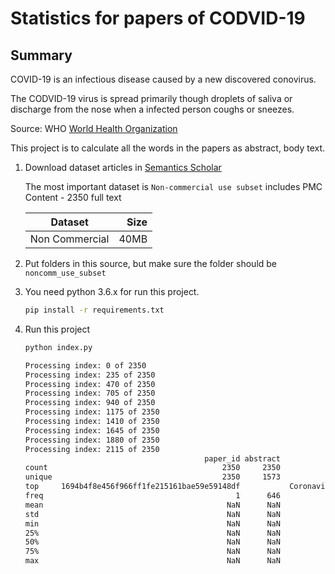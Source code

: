 # Statistics for papers of CODVID-19

## Summary

COVID-19 is an infectious disease caused by a new discovered conovirus.

The CODVID-19 virus is spread primarily though droplets of saliva or discharge from the nose when a infected person coughs or sneezes.

Source: WHO [World Health Organization](https://www.who.int/health-topics/coronavirus)

This project is to calculate all the words in the papers as abstract, body text.

1. Download dataset articles in [Semantics Scholar](https://pages.semanticscholar.org/coronavirus-research)

    The most important dataset is `Non-commercial use subset` includes PMC Content - 2350 full text

    | Dataset         | Size |
    |-----------------|-----:|
    | Non Commercial  | 40MB |

2. Put folders in this source, but make sure the folder should be `noncomm_use_subset`

2. You need python 3.6.x for run this project.
    ```sh
    pip install -r requirements.txt
    ```

3. Run this project

    ```sh
    python index.py

    Processing index: 0 of 2350
    Processing index: 235 of 2350
    Processing index: 470 of 2350
    Processing index: 705 of 2350
    Processing index: 940 of 2350
    Processing index: 1175 of 2350
    Processing index: 1410 of 2350
    Processing index: 1645 of 2350
    Processing index: 1880 of 2350
    Processing index: 2115 of 2350
                                            paper_id abstract                                          body_text  abstract_count_words  body_count_words
    count                                       2350     2350                                               2350           2350.000000       2350.000000
    unique                                      2350     1573                                               2215                   NaN               NaN
    top     1694b4f8e456f966ff1fe215161bae59e59148df           Coronaviruses are a group of enveloped viruses...                   NaN               NaN
    freq                                           1      646                                                  3                   NaN               NaN
    mean                                         NaN      NaN                                                NaN            153.529362       4139.938298
    std                                          NaN      NaN                                                NaN            144.923875       7583.474619
    min                                          NaN      NaN                                                NaN              0.000000          1.000000
    25%                                          NaN      NaN                                                NaN              0.000000       1990.250000
    50%                                          NaN      NaN                                                NaN            157.000000       3127.000000
    75%                                          NaN      NaN                                                NaN            234.750000       4983.000000
    max                                          NaN      NaN                                                NaN           2805.000000     241076.000000
    ```